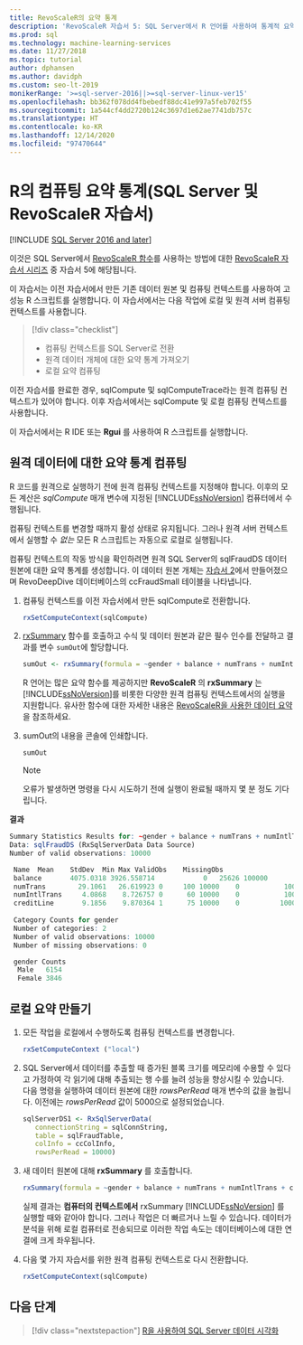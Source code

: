 ```yaml
---
title: RevoScaleR의 요약 통계
description: 'RevoScaleR 자습서 5: SQL Server에서 R 언어를 사용하여 통계적 요약 통계를 계산하는 방법을 안내합니다.'
ms.prod: sql
ms.technology: machine-learning-services
ms.date: 11/27/2018
ms.topic: tutorial
author: dphansen
ms.author: davidph
ms.custom: seo-lt-2019
monikerRange: '>=sql-server-2016||>=sql-server-linux-ver15'
ms.openlocfilehash: bb362f078dd4fbebedf88dc41e997a5feb702f55
ms.sourcegitcommit: 1a544cf4dd2720b124c3697d1e62ae7741db757c
ms.translationtype: HT
ms.contentlocale: ko-KR
ms.lasthandoff: 12/14/2020
ms.locfileid: "97470644"
---
```

# <a name="compute-summary-statistics-in-r-sql-server-and-revoscaler-tutorial"></a>R의 컴퓨팅 요약 통계(SQL Server 및 RevoScaleR 자습서)
[!INCLUDE [SQL Server 2016 and later](../../includes/applies-to-version/sqlserver2016.md)]

이것은 SQL Server에서 [RevoScaleR 함수](/machine-learning-server/r-reference/revoscaler/revoscaler)를 사용하는 방법에 대한 [RevoScaleR 자습서 시리즈](deepdive-data-science-deep-dive-using-the-revoscaler-packages.md) 중 자습서 5에 해당됩니다.

이 자습서는 이전 자습서에서 만든 기존 데이터 원본 및 컴퓨팅 컨텍스트를 사용하여 고성능 R 스크립트를 실행합니다. 이 자습서에서는 다음 작업에 로컬 및 원격 서버 컴퓨팅 컨텍스트를 사용합니다.

> [!div class="checklist"]
> * 컴퓨팅 컨텍스트를 SQL Server로 전환
> * 원격 데이터 개체에 대한 요약 통계 가져오기
> * 로컬 요약 컴퓨팅

이전 자습서를 완료한 경우, sqlCompute 및 sqlComputeTrace라는 원격 컴퓨팅 컨텍스트가 있어야 합니다. 이후 자습서에서는 sqlCompute 및 로컬 컴퓨팅 컨텍스트를 사용합니다.

이 자습서에서는 R IDE 또는 **Rgui** 를 사용하여 R 스크립트를 실행합니다.

## <a name="compute-summary-statistics-on-remote-data"></a>원격 데이터에 대한 요약 통계 컴퓨팅

R 코드를 원격으로 실행하기 전에 원격 컴퓨팅 컨텍스트를 지정해야 합니다. 이후의 모든 계산은 *sqlCompute* 매개 변수에 지정된 [!INCLUDE[ssNoVersion](../../includes/ssnoversion-md.md)] 컴퓨터에서 수행됩니다.

컴퓨팅 컨텍스트를 변경할 때까지 활성 상태로 유지됩니다. 그러나 원격 서버 컨텍스트에서 실행할 수 *없는* 모든 R 스크립트는 자동으로 로컬로 실행됩니다.

컴퓨팅 컨텍스트의 작동 방식을 확인하려면 원격 SQL Server의 sqlFraudDS 데이터 원본에 대한 요약 통계를 생성합니다. 이 데이터 원본 개체는 [자습서 2](deepdive-create-sql-server-data-objects-using-rxsqlserverdata.md)에서 만들어졌으며 RevoDeepDive 데이터베이스의 ccFraudSmall 테이블을 나타냅니다. 

1. 컴퓨팅 컨텍스트를 이전 자습서에서 만든 sqlCompute로 전환합니다.
  
    ```R
    rxSetComputeContext(sqlCompute)
    ```

2. [rxSummary](/machine-learning-server/r-reference/revoscaler/rxsummary) 함수를 호출하고 수식 및 데이터 원본과 같은 필수 인수를 전달하고 결과를 변수 `sumOut`에 할당합니다.
  
    ```R
    sumOut <- rxSummary(formula = ~gender + balance + numTrans + numIntlTrans + creditLine, data = sqlFraudDS)
    ```
  
    R 언어는 많은 요약 함수를 제공하지만 **RevoScaleR** 의 **rxSummary** 는 [!INCLUDE[ssNoVersion](../../includes/ssnoversion-md.md)]를 비롯한 다양한 원격 컴퓨팅 컨텍스트에서의 실행을 지원합니다. 유사한 함수에 대한 자세한 내용은 [RevoScaleR을 사용한 데이터 요약](/machine-learning-server/r/how-to-revoscaler-data-summaries)을 참조하세요.
  
3. sumOut의 내용을 콘솔에 인쇄합니다.
  
    ```R
    sumOut
    ```
    > [!NOTE]
    > 오류가 발생하면 명령을 다시 시도하기 전에 실행이 완료될 때까지 몇 분 정도 기다립니다.

**결과**

```R
Summary Statistics Results for: ~gender + balance + numTrans + numIntlTrans + creditLine
Data: sqlFraudDS (RxSqlServerData Data Source)
Number of valid observations: 10000

 Name  Mean    StdDev  Min Max ValidObs    MissingObs
 balance       4075.0318 3926.558714            0   25626 100000
 numTrans        29.1061   26.619923 0     100 10000    0           100000
 numIntlTrans     4.0868    8.726757 0      60 10000    0           100000
 creditLine       9.1856    9.870364 1      75 10000    0          100000
 
 Category Counts for gender
 Number of categories: 2
 Number of valid observations: 10000
 Number of missing observations: 0

 gender Counts
  Male   6154
  Female 3846
```

## <a name="create-a-local-summary"></a>로컬 요약 만들기

1. 모든 작업을 로컬에서 수행하도록 컴퓨팅 컨텍스트를 변경합니다.
  
    ```R
    rxSetComputeContext ("local")
    ```
  
2. SQL Server에서 데이터를 추출할 때 증가된 블록 크기를 메모리에 수용할 수 있다고 가정하여 각 읽기에 대해 추출되는 행 수를 늘려 성능을 향상시킬 수 있습니다. 다음 명령을 실행하여 데이터 원본에 대한 *rowsPerRead* 매개 변수의 값을 늘립니다. 이전에는 *rowsPerRead* 값이 5000으로 설정되었습니다.
  
    ```R
    sqlServerDS1 <- RxSqlServerData(
       connectionString = sqlConnString,
       table = sqlFraudTable,
       colInfo = ccColInfo,
       rowsPerRead = 10000)
    ```

3. 새 데이터 원본에 대해 **rxSummary** 를 호출합니다.
  
    ```R
    rxSummary(formula = ~gender + balance + numTrans + numIntlTrans + creditLine, data = sqlServerDS1)
    ```
  
   실제 결과는 **컴퓨터의 컨텍스트에서** rxSummary [!INCLUDE[ssNoVersion](../../includes/ssnoversion-md.md)] 를 실행할 때와 같아야 합니다. 그러나 작업은 더 빠르거나 느릴 수 있습니다. 데이터가 분석을 위해 로컬 컴퓨터로 전송되므로 이러한 작업 속도는 데이터베이스에 대한 연결에 크게 좌우됩니다.

4. 다음 몇 가지 자습서를 위한 원격 컴퓨팅 컨텍스트로 다시 전환합니다.

    ```R
    rxSetComputeContext(sqlCompute)
    ```

## <a name="next-steps"></a>다음 단계

> [!div class="nextstepaction"]
> [R을 사용하여 SQL Server 데이터 시각화](../../machine-learning/tutorials/deepdive-visualize-sql-server-data-using-r.md)
